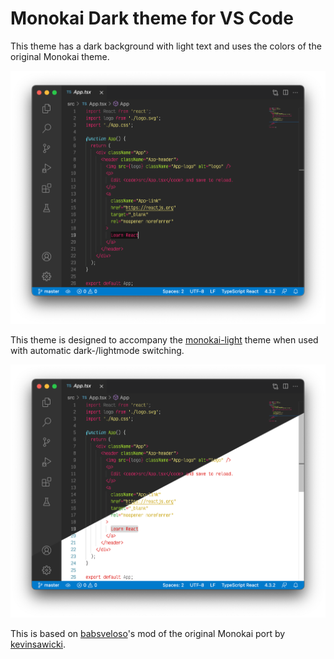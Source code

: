 # Monokai Dark theme for VS Code
This theme has a dark background with light text and uses the colors of the original Monokai theme.

![Screenshot](screenshot_dark.png)

This theme is designed to accompany the [monokai-light](https://github.com/moritzmhmk/vscode-monokai-light) theme when used with automatic dark-/lightmode switching.

![Screenshot](screenshot_split.png)

This is based on [babsveloso](https://github.com/babsveloso/atom-monokai-light)'s mod of the original Monokai port by [kevinsawicki](https://github.com/kevinsawicki/monokai).